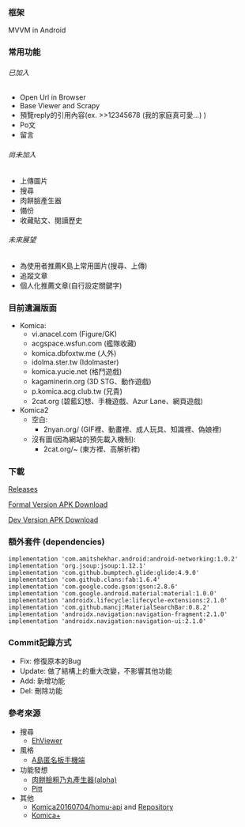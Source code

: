 ### 框架
MVVM in Android

### 常用功能
###### 已加入
 - Open Url in Browser
 - Base Viewer and Scrapy
 - 預覽reply的引用內容(ex. >>12345678 (我的家庭真可愛...) )
 - Po文
 - 留言

###### 尚未加入
 - 上傳圖片
 - 搜尋
 - 肉餅臉產生器
 - 備份
 - 收藏貼文、閱讀歷史
 
###### 未來展望
 - 為使用者推薦K島上常用圖片(搜尋、上傳)
 - 追蹤文章
 - 個人化推薦文章(自行設定關鍵字)
 
### 目前遺漏版面
 - Komica:
   - vi.anacel.com (Figure/GK)
   - acgspace.wsfun.com (艦隊收藏)
   - komica.dbfoxtw.me (人外)
   - idolma.ster.tw (Idolmaster)
   - komica.yucie.net (格鬥遊戲)
   - kagaminerin.org (3D STG、動作遊戲)
   - p.komica.acg.club.tw (兄貴)
   - 2cat.org (碧藍幻想、手機遊戲、Azur Lane、網頁遊戲)
 - Komica2
   - 空白: 
      - 2nyan.org/ (GIF裡、動畫裡、成人玩具、知識裡、偽娘裡)
   - 沒有圖(因為網站的預先載入機制):
      - 2cat.org/~ (東方裡、高解析裡)
 
### 下載
 [Releases](https://github.com/neslxzhen/KomicaViewer/releases)

 [Formal Version APK Download](https://github.com/neslxzhen/KomicaViewer/raw/master/doc/app-debug.apk)
 
 [Dev Version APK Download](https://github.com/neslxzhen/KomicaViewer/raw/dev/doc/app-debug.apk)

### 額外套件 (dependencies)
    implementation 'com.amitshekhar.android:android-networking:1.0.2'
    implementation 'org.jsoup:jsoup:1.12.1'
    implementation 'com.github.bumptech.glide:glide:4.9.0'
    implementation 'com.github.clans:fab:1.6.4'
    implementation 'com.google.code.gson:gson:2.8.6'
    implementation 'com.google.android.material:material:1.0.0'
    implementation 'androidx.lifecycle:lifecycle-extensions:2.1.0'
    implementation 'com.github.mancj:MaterialSearchBar:0.8.2'
    implementation 'androidx.navigation:navigation-fragment:2.1.0'
    implementation 'androidx.navigation:navigation-ui:2.1.0'
    
### Commit記錄方式
 - Fix: 修復原本的Bug
 - Update: 做了結構上的重大改變，不影響其他功能
 - Add: 新增功能
 - Del: 刪除功能

### 參考來源
 - 搜尋
    - [EhViewer](https://github.com/seven332/EhViewer)
 - 風格
    - [A島匿名板手機端](https://loyea.com/adnmb/download/latest)
 - 功能發想
    - [肉餅臉粗乃丸產生器(alpha)](https://github.com/send-tree-pay/htm170527)
    - [Pitt](https://play.google.com/store/apps/details?id=com.ihad.ptt)
 - 其他
    - [Komica20160704/homu-api](https://homu.homu-api.com/api) and [Repository](https://github.com/Komica20160704/homu-api)
    - [Komica+](https://github.com/TakumaMochizuki/Komica)
